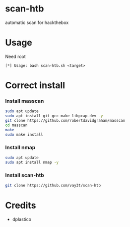 # scan-htb
automatic scan for hackthebox

# Usage
Need root

```
[*] Usage: bash scan-htb.sh <target>
```

# Correct install

### Install masscan
```bash
sudo apt update
sudo apt install git gcc make libpcap-dev -y
git clone https://github.com/robertdavidgraham/masscan
cd masscan
make
sudo make install
```

### Install nmap
```bash
sudo apt update
sudo apt install nmap -y
```

### Install scan-htb
```bash
git clone https://github.com/vay3t/scan-htb
```

# Credits

* dplastico
